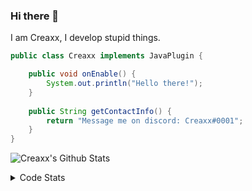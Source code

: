 ### Hi there 👋

I am Creaxx, I develop stupid things. 

```java
public class Creaxx implements JavaPlugin {

    public void onEnable() {
        System.out.println("Hello there!");
    }
    
    public String getContactInfo() {
        return "Message me on discord: Creaxx#0001";
    }
}
```

![Creaxx's Github Stats](https://github-readme-stats.vercel.app/api?username=CreaxxOG&show_icons=true&theme=dark&count_private=true)

<details>
  <summary>Code Stats</summary>

<!--START_SECTION:waka-->
![Code Time](http://img.shields.io/badge/Code%20Time-905%20hrs%2054%20mins-blue)

![Lines of code](https://img.shields.io/badge/From%20Hello%20World%20I%27ve%20Written-2%20Thousand%20lines%20of%20code-blue)

**🐱 My GitHub Data** 

> 🏆 595 Contributions in the Year 2022
 > 
> 📦 227.2 kB Used in GitHub's Storage 
 > 
> 🚫 Not Opted to Hire
 > 
> 📜 3 Public Repositories 
 > 
> 🔑 2 Private Repositories  
 > 
**I'm a Night 🦉** 

```text
🌞 Morning    14 commits     █░░░░░░░░░░░░░░░░░░░░░░░░   3.65% 
🌆 Daytime    177 commits    ███████████░░░░░░░░░░░░░░   46.09% 
🌃 Evening    173 commits    ███████████░░░░░░░░░░░░░░   45.05% 
🌙 Night      20 commits     █░░░░░░░░░░░░░░░░░░░░░░░░   5.21%

```
📅 **I'm Most Productive on Wednesday** 

```text
Monday       51 commits     ███░░░░░░░░░░░░░░░░░░░░░░   13.28% 
Tuesday      65 commits     ████░░░░░░░░░░░░░░░░░░░░░   16.93% 
Wednesday    67 commits     ████░░░░░░░░░░░░░░░░░░░░░   17.45% 
Thursday     49 commits     ███░░░░░░░░░░░░░░░░░░░░░░   12.76% 
Friday       47 commits     ███░░░░░░░░░░░░░░░░░░░░░░   12.24% 
Saturday     49 commits     ███░░░░░░░░░░░░░░░░░░░░░░   12.76% 
Sunday       56 commits     ███░░░░░░░░░░░░░░░░░░░░░░   14.58%

```


📊 **This Week I Spent My Time On** 

```text
💬 Programming Languages: 
Java                     7 hrs 5 mins        ████████████████████░░░░░   82.66% 
TypeScript               42 mins             ██░░░░░░░░░░░░░░░░░░░░░░░   8.28% 
Kotlin                   23 mins             █░░░░░░░░░░░░░░░░░░░░░░░░   4.48% 
XML                      16 mins             ░░░░░░░░░░░░░░░░░░░░░░░░░   3.11% 
YAML                     6 mins              ░░░░░░░░░░░░░░░░░░░░░░░░░   1.29%

🔥 Editors: 
IntelliJ                 8 hrs 34 mins       █████████████████████████   100.0%

```

**I Mostly Code in Java** 

```text
Java                     6 repos             ████████████████░░░░░░░░░   66.67% 
EJS                      1 repo              ██░░░░░░░░░░░░░░░░░░░░░░░   11.11% 
Kotlin                   1 repo              ██░░░░░░░░░░░░░░░░░░░░░░░   11.11% 
Python                   1 repo              ██░░░░░░░░░░░░░░░░░░░░░░░   11.11%

```



 Last Updated on 28/09/2022 02:35:21 UTC
<!--END_SECTION:waka-->
</details>
